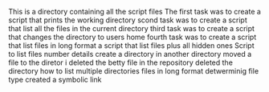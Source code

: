 This is a directory containing all the script files
The first task was to create a script that prints the working directory
scond task was to create a script that list all the files in the current directory
third task was to create a script that changes the directory to users home
fourth task was to create a script that list files in long format
a script that list files plus all hidden ones
Script to list files number details
create a directory in another directory
moved a file to the diretor
i deleted the betty file in the repository
deleted the directory
how to list multiple directories files in long format
detwerminig file type
created a symbolic link
